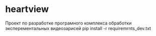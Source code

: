 # heartview
Проект по разработке програмного комплекса обработки эксперементальных видеозарисей
pip install -r requiremrnts_dev.txt
